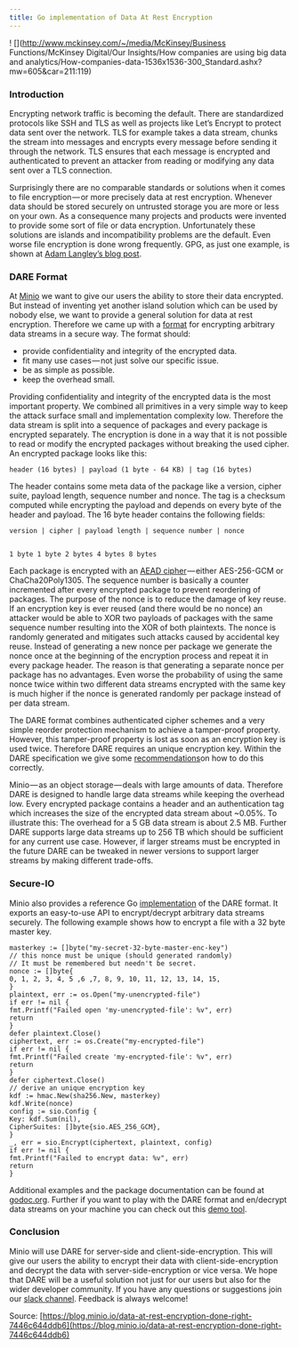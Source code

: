 ```yaml
---
title: Go implementation of Data At Rest Encryption
---
```


!
[](http://www.mckinsey.com/~/media/McKinsey/Business Functions/McKinsey Digital/Our Insights/How companies are using big data and analytics/How-companies-data-1536x1536-300_Standard.ashx?mw=605&car=211:119)

### Introduction

Encrypting network traffic is becoming the default. There are standardized protocols like SSH and TLS as well as projects like Let’s Encrypt to protect data sent over the network. TLS for example takes a data stream, chunks the stream into messages and encrypts every message before sending it through the network. TLS ensures that each message is encrypted and authenticated to prevent an attacker from reading or modifying any data sent over a TLS connection.

Surprisingly there are no comparable standards or solutions when it comes to file encryption — or more precisely data at rest encryption. Whenever data should be stored securely on untrusted storage you are more or less on your own. As a consequence many projects and products were invented to provide some sort of file or data encryption. Unfortunately these solutions are islands and incompatibility problems are the default. Even worse file encryption is done wrong frequently. GPG, as just one example, is shown at [Adam Langley’s blog post](https://www.imperialviolet.org/2014/06/27/streamingencryption.html).

### DARE Format

At [Minio](https://minio.io/) we want to give our users the ability to store their data encrypted. But instead of inventing yet another island solution which can be used by nobody else, we want to provide a general solution for data at rest encryption. Therefore we came up with a [format](https://github.com/minio/sio/blob/master/DARE.md) for encrypting arbitrary data streams in a secure way. The format should:

* provide confidentiality and integrity of the encrypted data.
* fit many use cases — not just solve our specific issue.
* be as simple as possible.
* keep the overhead small.

Providing confidentiality and integrity of the encrypted data is the most important property. We combined all primitives in a very simple way to keep the attack surface small and implementation complexity low. Therefore the data stream is split into a sequence of packages and every package is encrypted separately. The encryption is done in a way that it is not possible to read or modify the encrypted packages without breaking the used cipher. An encrypted package looks like this:

```
header (16 bytes) | payload (1 byte - 64 KB) | tag (16 bytes)
```

The header contains some meta data of the package like a version, cipher suite, payload length, sequence number and nonce. The tag is a checksum computed while encrypting the payload and depends on every byte of the header and payload. The 16 byte header contains the following fields:

```
version | cipher | payload length | sequence number | nonce


1 byte 1 byte 2 bytes 4 bytes 8 bytes
```

Each package is encrypted with an [AEAD cipher](https://en.wikipedia.org/wiki/Authenticated_encryption) — either AES-256-GCM or ChaCha20Poly1305. The sequence number is basically a counter incremented after every encrypted package to prevent reordering of packages. The purpose of the nonce is to reduce the damage of key reuse. If an encryption key is ever reused \(and there would be no nonce\) an attacker would be able to XOR two payloads of packages with the same sequence number resulting into the XOR of both plaintexts. The nonce is randomly generated and mitigates such attacks caused by accidental key reuse. Instead of generating a new nonce per package we generate the nonce once at the beginning of the encryption process and repeat it in every package header. The reason is that generating a separate nonce per package has no advantages. Even worse the probability of using the same nonce twice within two different data streams encrypted with the same key is much higher if the nonce is generated randomly per package instead of per data stream.

The DARE format combines authenticated cipher schemes and a very simple reorder protection mechanism to achieve a tamper-proof property. However, this tamper-proof property is lost as soon as an encryption key is used twice. Therefore DARE requires an unique encryption key. Within the DARE specification we give some [recommendations](https://github.com/minio/sio/blob/master/DARE.md#appendix-a---key-derivation-from-a-master-key)on how to do this correctly.

Minio — as an object storage — deals with large amounts of data. Therefore DARE is designed to handle large data streams while keeping the overhead low. Every encrypted package contains a header and an authentication tag which increases the size of the encrypted data stream about ~0.05%. To illustrate this: The overhead for a 5 GB data stream is about 2.5 MB. Further DARE supports large data streams up to 256 TB which should be sufficient for any current use case. However, if larger streams must be encrypted in the future DARE can be tweaked in newer versions to support larger streams by making different trade-offs.

### Secure-IO

Minio also provides a reference Go [implementation](https://github.com/minio/sio) of the DARE format. It exports an easy-to-use API to encrypt/decrypt arbitrary data streams securely. The following example shows how to encrypt a file with a 32 byte master key.

```
masterkey := []byte("my-secret-32-byte-master-enc-key")
// this nonce must be unique (should generated randomly)
// It must be remembered but needn't be secret.
nonce := []byte{
0, 1, 2, 3, 4, 5 ,6 ,7, 8, 9, 10, 11, 12, 13, 14, 15,
}
plaintext, err := os.Open("my-unencrypted-file")
if err != nil {
fmt.Printf("Failed open 'my-unencrypted-file': %v", err)
return
}
defer plaintext.Close()
ciphertext, err := os.Create("my-encrypted-file")
if err != nil {
fmt.Printf("Failed create 'my-encrypted-file': %v", err)
return
}
defer ciphertext.Close()
// derive an unique encryption key
kdf := hmac.New(sha256.New, masterkey)
kdf.Write(nonce)
config := sio.Config {
Key: kdf.Sum(nil),
CipherSuites: []byte{sio.AES_256_GCM},
}
_, err = sio.Encrypt(ciphertext, plaintext, config)
if err != nil {
fmt.Printf("Failed to encrypt data: %v", err)
return
}
```



Additional examples and the package documentation can be found at [godoc.org](https://godoc.org/github.com/minio/sio). Further if you want to play with the DARE format and en/decrypt data streams on your machine you can check out this [demo tool](https://github.com/aead/ee).

### Conclusion

Minio will use DARE for server-side and client-side-encryption. This will give our users the ability to encrypt their data with client-side-encryption and decrypt the data with server-side-encryption or vice versa. We hope that DARE will be a useful solution not just for our users but also for the wider developer community. If you have any questions or suggestions join our [slack channel](https://minio.slack.com/). Feedback is always welcome!

Source: [https://blog.minio.io/data-at-rest-encryption-done-right-7446c644ddb6](https://blog.minio.io/data-at-rest-encryption-done-right-7446c644ddb6)

